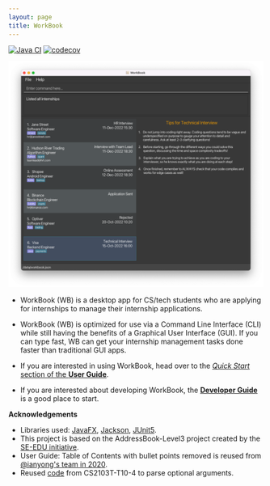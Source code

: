 ```yaml
---
layout: page
title: WorkBook
---
```


[![Java CI](https://github.com/AY2223S1-CS2103T-T10-3/tp/actions/workflows/gradle.yml/badge.svg)](https://github.com/AY2223S1-CS2103T-T10-3/tp/actions/workflows/gradle.yml)
[![codecov](https://codecov.io/gh/AY2223S1-CS2103T-T10-3/tp/branch/master/graph/badge.svg?token=K13DUI69HX)](https://codecov.io/gh/AY2223S1-CS2103T-T10-3/tp)

![Ui](images/Ui.png)

* WorkBook (WB) is a desktop app for CS/tech students who are applying for internships to manage their internship applications.

* WorkBook (WB) is optimized for use via a Command Line Interface (CLI) while still having the benefits of a Graphical User Interface (GUI). If you can type fast, WB can get your internship management tasks done faster than traditional GUI apps.

* If you are interested in using WorkBook, head over to the [_Quick Start_ section of the **User Guide**](UserGuide.html#quick-start).
* If you are interested about developing WorkBook, the [**Developer Guide**](DeveloperGuide.html) is a good place to start.


**Acknowledgements**

* Libraries used: [JavaFX](https://openjfx.io), [Jackson](https://github.com/FasterXML/jackson), [JUnit5](https://github.com/junit-team/junit5).
* This project is based on the AddressBook-Level3 project created by the [SE-EDU initiative](https://se-education.org).
* User Guide: Table of Contents with bullet points removed is reused from [@ianyong's team in 2020](https://github.com/AY2021S1-CS2103T-W16-3/tp/pull/190/commits/b91ca546a6a41a977a8dbf4d40c969ab07a49ad7).
* Reused [code](https://github.com/AY2223S1-CS2103T-T10-4/tp/commit/118c73f20a9eac789f37778a2f05e225f76a1110) from CS2103T-T10-4 to parse optional arguments.
